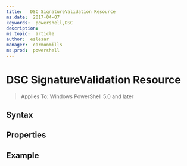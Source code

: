 ```yaml
---
title:   DSC SignatureValidation Resource
ms.date:  2017-04-07
keywords:  powershell,DSC
description:  
ms.topic:  article
author:  eslesar
manager:  carmonmills
ms.prod:  powershell
---
```


# DSC SignatureValidation Resource

> Applies To: Windows PowerShell 5.0 and later


## Syntax



## Properties




## Example